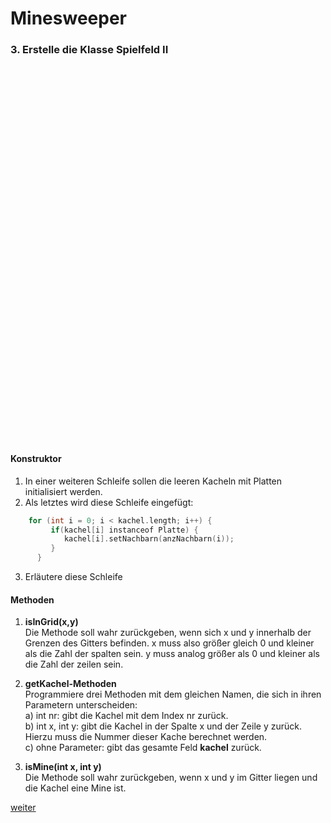   <meta charset="utf-8" />
  <title>Informatik</title>
  <link rel="stylesheet" href="https://Hi2272.github.io/StyleMD.css">
 
 # Minesweeper

### 3. Erstelle die Klasse Spielfeld II

  <section>
    <iframe
    srcdoc="<script>window.jo_doc = window.frameElement.textContent;</script><script src='https://Hi2272.github.io/include/js/includeide/includeIDE.js'></script>"
    width="100%" height="600" frameborder="0">
    {'id': 'Java', 'speed': 2000, 
    'withBottomPanel': true ,'withPCode': false ,'withConsole': true ,
    'withFileList': true ,'withErrorList': true}
    <script id="javaCode" type="plain/text" title="Spielfeld.java" src="04Spielfeld.java"></script>
    <script id="javaCode" type="plain/text" title="Kachel.java" src="03Kachel.java"></script>
  <script id="javaCode" type="plain/text" title="Platte.java" src="03Platte.java"></script>
  <script id="javaCode" type="plain/text" title="Mine.java" src="03Mine.java"></script>
  
  </script>

   </iframe>
</section>

#### Konstruktor
1. In einer weiteren Schleife sollen die leeren Kacheln mit Platten initialisiert werden. 
2.  Als letztes wird diese Schleife eingefügt:
```C++
    for (int i = 0; i < kachel.length; i++) {
         if(kachel[i] instanceof Platte) {
            kachel[i].setNachbarn(anzNachbarn(i));
         }
      }
  ```
3. Erläutere diese Schleife
#### Methoden
1.  **isInGrid(x,y)**  
   Die Methode soll wahr zurückgeben, wenn sich x und y innerhalb der Grenzen des Gitters befinden. x muss also größer gleich 0 und kleiner als die Zahl der spalten sein. y muss analog größer als 0 und kleiner als die Zahl der zeilen sein.
   
2.  **getKachel-Methoden**  
Programmiere drei Methoden mit dem gleichen Namen, die sich in ihren Parametern unterscheiden:  
a) int nr: gibt die Kachel mit dem Index nr zurück.  
b) int x, int y: gibt die Kachel in der Spalte x und der Zeile y zurück. Hierzu muss die Nummer dieser Kache berechnet werden.  
c) ohne Parameter: gibt das gesamte Feld **kachel** zurück.

3.  **isMine(int x, int y)**  
Die Methode soll wahr zurückgeben, wenn x und y im Gitter liegen und die Kachel eine Mine ist.
  
  
[weiter](05Spielfeld.html)
